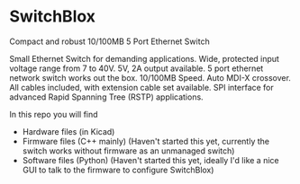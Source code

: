 # SwitchBlox
Compact and robust 10/100MB 5 Port Ethernet Switch

Small Ethernet Switch for demanding applications.
Wide, protected input voltage range from 7 to 40V.
5V, 2A output available.
5 port ethernet network switch works out the box.
10/100MB Speed.
Auto MDI-X crossover.
All cables included, with extension cable set available.
SPI interface for advanced Rapid Spanning Tree (RSTP) applications.

In this repo you will find

- Hardware files (in Kicad)
- Firmware files (C++ mainly) (Haven't started this yet, currently the switch works without firmware as an unmanaged switch)
- Software files (Python) (Haven't started this yet, ideally I'd like a nice GUI to talk to the firmware to configure SwitchBlox)
